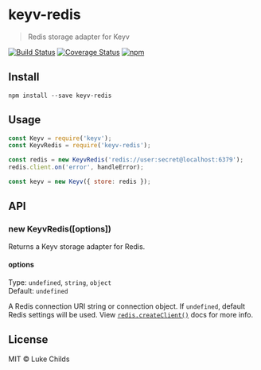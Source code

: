 # keyv-redis

> Redis storage adapter for Keyv

[![Build Status](https://travis-ci.org/lukechilds/keyv-redis.svg?branch=master)](https://travis-ci.org/lukechilds/keyv-redis)
[![Coverage Status](https://coveralls.io/repos/github/lukechilds/keyv-redis/badge.svg?branch=master)](https://coveralls.io/github/lukechilds/keyv-redis?branch=master)
[![npm](https://img.shields.io/npm/v/keyv-redis.svg)](https://www.npmjs.com/package/keyv-redis)

## Install

```shell
npm install --save keyv-redis
```

## Usage

```js
const Keyv = require('keyv');
const KeyvRedis = require('keyv-redis');

const redis = new KeyvRedis('redis://user:secret@localhost:6379');
redis.client.on('error', handleError);

const keyv = new Keyv({ store: redis });
```

## API

### new KeyvRedis([options])

Returns a Keyv storage adapter for Redis.

#### options

Type: `undefined`, `string`, `object`<br>
Default: `undefined`

A Redis connection URI string or connection object. If `undefined`, default Redis settings will be used. View [`redis.createClient()`](https://github.com/NodeRedis/node_redis#rediscreateclient) docs for more info.

## License

MIT © Luke Childs

